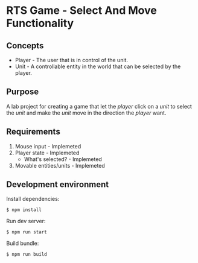 # RTS Game - Select And Move Functionality

## Concepts
- Player  - The user that is in control of the unit. 
- Unit    - A controllable entity in the world that can be selected by the player.

## Purpose
A lab project for creating a game that let the *player*
click on a *unit* to select the *unit* and make the *unit* move 
in the direction the *player* want. 

## Requirements
1) Mouse input              - Implemeted
2) Player state             - Implemeted
    - What's selected?      - Implemeted
3) Movable entities/units   - Implemeted


## Development environment

Install dependencies: 
```
$ npm install
```

Run dev server: 

```
$ npm run start
```

Build bundle:
```
$ npm run build
```


